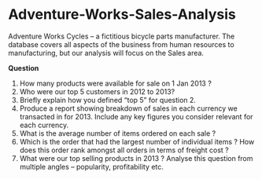 # Adventure-Works-Sales-Analysis

<p>Adventure Works Cycles – a fictitious bicycle parts manufacturer. The database covers all aspects of the business from human resources to manufacturing, but our analysis will focus on the Sales area.</p>

<b>Question</b>
<ol>
<li> How many products were available for sale on 1 Jan 2013 ?</li>
<li> Who were our top 5 customers in 2012 to 2013?</li>
<li> Briefly explain how you defined “top 5” for question 2.</li>
<li> Produce a report showing breakdown of sales in each currency we transacted in for 2013.
Include any key figures you consider relevant for each currency.</li>
<li>What is the average number of items ordered on each sale ?</li>
<li> Which is the order that had the largest number of individual items ? How does this order
rank amongst all orders in terms of freight cost ?</li>
<li>What were our top selling products in 2013 ? Analyse this question from multiple angles –
popularity, profitability etc.</li>
</ol>
